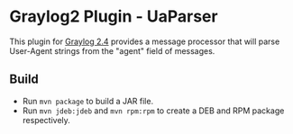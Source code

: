 # Graylog2 Plugin - UaParser

This plugin for [Graylog 2.4][1] provides a message processor that will parse
User-Agent strings from the "agent" field of messages.

## Build

* Run `mvn package` to build a JAR file.
* Run `mvn jdeb:jdeb` and `mvn rpm:rpm` to create a DEB and RPM package
  respectively.

[1]: https://www.graylog.org/
